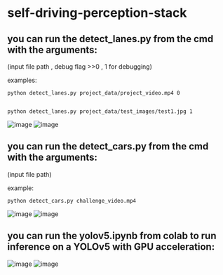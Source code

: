 # self-driving-perception-stack

## you can run the detect_lanes.py from the cmd with the arguments:
(input file path , debug flag >>0 , 1 for debugging)

examples:

    python detect_lanes.py project_data/project_video.mp4 0
    
    
    python detect_lanes.py project_data/test_images/test1.jpg 1
    
![image](https://user-images.githubusercontent.com/20583611/170712952-fc563aec-5fa0-418c-b3d4-14d736c95bdb.png)
![image](https://user-images.githubusercontent.com/20583611/170713060-7b50812a-6de6-4b6c-89f4-ba5ac9aaa555.png)



## you can run the detect_cars.py from the cmd with the arguments:
(input file path)

example:
    
    python detect_cars.py challenge_video.mp4
    
    
![image](https://user-images.githubusercontent.com/20583611/170695948-55213dc3-d920-46de-b616-504a1bd15be3.png)
![image](https://user-images.githubusercontent.com/20583611/170696123-5c48e3da-82bb-4cf0-b841-8295235659ab.png)


## you can run the yolov5.ipynb from colab to run inference on a YOLOv5 with GPU acceleration:
![image](https://user-images.githubusercontent.com/20583611/170744248-31402d35-7431-4ed7-a116-d3866fad806f.png)
![image](https://user-images.githubusercontent.com/20583611/170744303-e1e2feca-161d-46e6-986c-c3d2431eb5ae.png)
